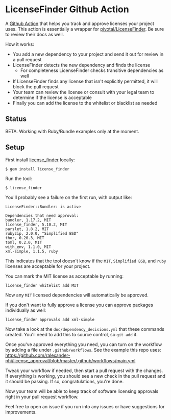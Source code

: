 # LicenseFinder Github Action

A [Github Action](https://github.com/features/actions) that helps you track and approve licenses your project uses. This action is essentially a wrapper for [pivotal/LicenseFinder](https://github.com/pivotal/LicenseFinder). Be sure to review their docs as well.

How it works:
* You add a new dependency to your project and send it out for review in a pull request
* LicenseFinder detects the new dependency and finds the license
  * For completeness LicenseFinder checks transitive dependencies as well
* If LicenseFinder finds any license that isn't explicitly permitted, it will block the pull request
* Your team can review the license or consult with your legal team to determine if the license is acceptable
* Finally you can add the license to the whitelist or blacklist as needed

## Status

BETA. Working with Ruby/Bundle examples only at the moment.

## Setup

First install [license_finder](https://github.com/pivotal/LicenseFinder) locally:

    $ gem install license_finder

Run the tool:

    $ license_finder

You'll probably see a failure on the first run, with output like:

```
LicenseFinder::Bundler: is active

Dependencies that need approval:
bundler, 1.17.2, MIT
license_finder, 5.10.2, MIT
parslet, 1.8.2, MIT
rubyzip, 2.0.0, "Simplified BSD"
thor, 0.20.3, MIT
toml, 0.2.0, MIT
with_env, 1.1.0, MIT
xml-simple, 1.1.5, ruby
```

This indicates that the tool doesn't know if the `MIT`, `Simplified BSD`, and `ruby` licenses are acceptable for your project.

You can mark the MIT license as acceptable by running:

    license_finder whitelist add MIT

Now any `MIT` licensed dependencies will automatically be approved.

If you don't want to fully approve a license you can approve packages individually as well:

    license_finder approvals add xml-simple

Now take a look at the `doc/dependency_decisions.yml` that these commands created. You'll need to add this to source control, so `git add` it.

Once you've approved everything you need, you can turn on the workflow by adding a file under `.github/workflows`. See the example this repo uses: https://github.com/ralexander-phi/license_approval/blob/master/.github/workflows/main.yml

Tweak your workflow if needed, then start a pull request with the changes. If everything is working, you should see a new check in the pull request and it should be passing. If so, congratulations, you're done.

Now your team will be able to keep track of software licensing approvals right in your pull request workflow.

Feel free to open an issue if you run into any issues or have suggestions for improvements.

